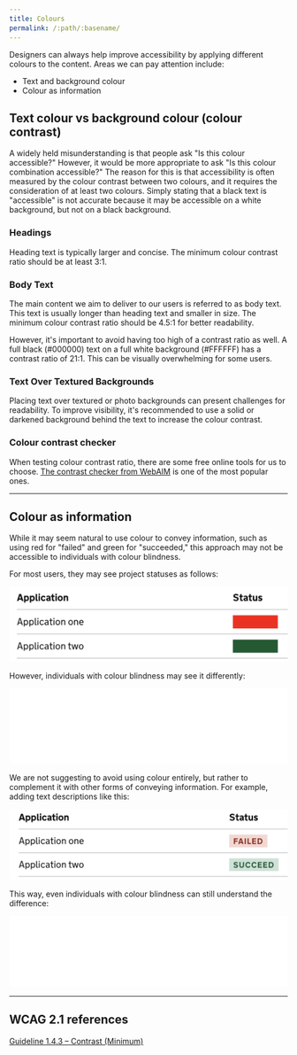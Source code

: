 ```yaml
---
title: Colours
permalink: /:path/:basename/
---
```

Designers can always help improve accessibility by applying different colours to the content. Areas we can pay attention include:

* Text and background colour
* Colour as information

## Text colour vs background colour (colour contrast)

A widely held misunderstanding is that people ask "Is this colour accessible?" However, it would be more appropriate to ask "Is this colour combination accessible?" The reason for this is that accessibility is often measured by the colour contrast between two colours, and it requires the consideration of at least two colours. Simply stating that a black text is "accessible" is not accurate because it may be accessible on a white background, but not on a black background.

### Headings

Heading text is typically larger and concise. The minimum colour contrast ratio should be at least 3:1.

### Body Text

The main content we aim to deliver to our users is referred to as body text. This text is usually longer than heading text and smaller in size. The minimum colour contrast ratio should be 4.5:1 for better readability.

However, it's important to avoid having too high of a contrast ratio as well. A full black (#000000) text on a full white background (#FFFFFF) has a contrast ratio of 21:1. This can be visually overwhelming for some users.

### Text Over Textured Backgrounds

Placing text over textured or photo backgrounds can present challenges for readability. To improve visibility, it's recommended to use a solid or darkened background behind the text to increase the colour contrast. 

### Colour contrast checker

When testing colour contrast ratio, there are some free online tools for us to choose. [The contrast checker from WebAIM](https://webaim.org/resources/contrastchecker/) is one of the most popular ones.

- - -

## Colour as information

While it may seem natural to use colour to convey information, such as using red for "failed" and green for "succeeded," this approach may not be accessible to individuals with colour blindness.

For most users, they may see project statuses as follows:

![Using red and green to convey information](/_images/colours-only-coloured.png)

However, individuals with colour blindness may see it differently:

![Red and green may look similar for users with colour blindness ](/_images/colours-only-bnw.png)

We are not suggesting to avoid using colour entirely, but rather to complement it with other forms of conveying information. For example, adding text descriptions like this:

![Using text alongside colours](/_images/colours-and-text-coloured.png)

This way, even individuals with colour blindness can still understand the difference:

![Users with colour blindness can still see the difference because of the text](/_images/colours-and-text-bnw.png)

- - -

## WCAG 2.1 references

[Guideline 1.4.3 – Contrast (Minimum)](https://www.w3.org/WAI/WCAG21/quickref/#contrast-minimum)